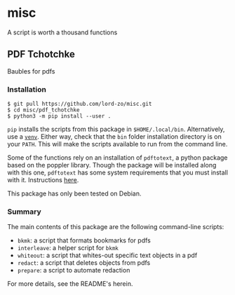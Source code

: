 # misc

A script is worth a thousand functions

## PDF Tchotchke

Baubles for pdfs

### Installation

```
$ git pull https://github.com/lord-zo/misc.git
$ cd misc/pdf_tchotchke
$ python3 -m pip install --user .
```

`pip` installs the scripts from this package in `$HOME/.local/bin`.
Alternatively, use a [`venv`](https://docs.python.org/3/library/venv.html).
Either way, check that the `bin` folder installation directory is on your `PATH`.
This will make the scripts available to run from the command line.

Some of the functions rely on an installation of `pdftotext`, a python package
based on the poppler library.
Though the package will be installed along with this one, `pdftotext` has some
system requirements that you must install with it.
Instructions [here](https://github.com/jalan/pdftotext).

This package has only been tested on Debian.

### Summary

The main contents of this package are the following command-line scripts:
- `bkmk`: a script that formats bookmarks for pdfs
- `interleave`: a helper script for `bkmk`
- `whiteout`: a script that whites-out specific text objects in a pdf
- `redact`: a script that deletes objects from pdfs
- `prepare`: a script to automate redaction

For more details, see the README's herein.
